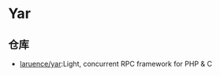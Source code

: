 # Yar

## 仓库

- [laruence/yar](https://github.com/laruence/yar):Light, concurrent RPC framework for PHP & C
